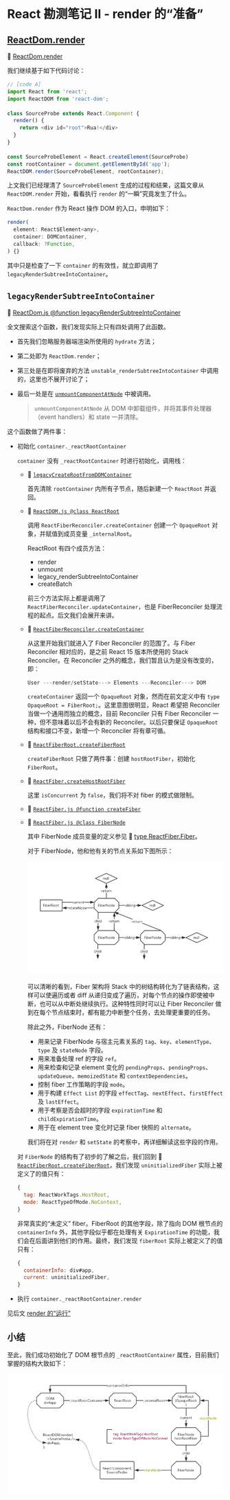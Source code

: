 # React 勘测笔记 II - render 的“准备”

## [ReactDom.render](https://zh-hans.reactjs.org/docs/react-dom.html#render)

:dolphin: [ReactDom.render](https://github.com/TAUnionOtto/react-interpretation/blob/master/packages/react-dom/src/client/ReactDOM.js#711)

我们继续基于如下代码讨论：

```js
// [code A]
import React from 'react';
import ReactDOM from 'react-dom';

class SourceProbe extends React.Component {
  render() {
    return <div id="root">Rua!</div>
  }
}

const SourceProbeElement = React.createElement(SourceProbe)
const rootContainer = document.getElementById('app');
ReactDOM.render(SourceProbeElement, rootContainer);
```

上文我们已经理清了 `SourceProbeElement` 生成的过程和结果，这篇文章从 `ReactDOM.render` 开始，看看执行 `render` 的“一瞬”究竟发生了什么。

`ReactDom.render` 作为 React 操作 DOM 的入口，申明如下：

```js
render(
  element: React$Element<any>,
  container: DOMContainer,
  callback: ?Function,
) {}
```

其中只是检查了一下 `container` 的有效性，就立即调用了 `legacyRenderSubtreeIntoContainer`。

## `legacyRenderSubtreeIntoContainer`

:dolphin: [ReactDom.js @function legacyRenderSubtreeIntoContainer](https://github.com/TAUnionOtto/react-interpretation/blob/master/packages/react-dom/src/client/ReactDOM.js#559)

全文搜索这个函数，我们发现实际上只有四处调用了此函数。

- 首先我们忽略服务器端渲染所使用的 `hydrate` 方法；

- 第二处即为 `ReactDom.render`；

- 第三处是在即将废弃的方法 `unstable_renderSubtreeIntoContainer` 中调用的，这里也不展开讨论了；

- 最后一处是在 [`unmountComponentAtNode`](https://zh-hans.reactjs.org/docs/react-dom.html#unmountcomponentatnode) 中被调用。

  > `unmountComponentAtNode` 从 DOM 中卸载组件，并将其事件处理器（event handlers）和 state 一并清除。

这个函数做了两件事：

- 初始化 `container._reactRootContainer`

  `container` 没有 `_reactRootContainer` 时进行初始化，调用栈：
  
  - :dolphin: [`legacyCreateRootFromDOMContainer`](https://github.com/TAUnionOtto/react-interpretation/blob/master/packages/react-dom/src/client/ReactDOM.js#508)

    首先清除 `rootContainer` 内所有子节点，随后新建一个 `ReactRoot` 并返回。
  
  - :dolphin: [`ReactDOM.js @class ReactRoot`](https://github.com/TAUnionOtto/react-interpretation/blob/master/packages/react-dom/src/client/ReactDOM.js#365)
  
    调用 `ReactFiberReconciler.createContainer` 创建一个 `OpaqueRoot` 对象，并赋值到成员变量 `_internalRoot`。

    ReactRoot 有四个成员方法：

    - render
    - unmount
    - legacy_renderSubtreeIntoContainer
    - createBatch

    前三个方法实际上都是调用了 `ReactFiberReconciler.updateContainer`，也是 FiberReconciler 处理流程的起点。后文我们会展开来讲。

  - :dolphin: [`ReactFiberReconciler.createContainer`](https://github.com/TAUnionOtto/react-interpretation/blob/master/packages/react-reconciler/src/ReactFiberReconciler.js#275)

    从这里开始我们就进入了 Fiber Reconciler 的范围了。与 Fiber Reconciler 相对应的，是之前 React 15 版本所使用的 Stack Reconciler。在 Reconciler 之外的概念，我们暂且认为是没有改变的，即：

    ```js
    User ---render/setState---> Elements ---Reconciler---> DOM
    ```

    `createContainer` 返回一个 `OpaqueRoot` 对象，然而在前文定义中有 `type OpaqueRoot = FiberRoot;`。这里意图很明显，React 希望把 Reconciler 当做一个通用而独立的概念，目前 Reconciler 只有 Fiber Reconciler 一种，但不意味着以后不会有新的 Reconciler。以后只要保证 `OpaqueRoot` 结构和接口不变，新增一个 Reconciler 将有章可循。

  - :dolphin: [`ReactFiberRoot.createFiberRoot`](https://github.com/TAUnionOtto/react-interpretation/blob/master/packages/react-reconciler/src/ReactFiberRoot.js#139)

    `createFiberRoot` 只做了两件事：创建 `hostRootFiber`，初始化 `FiberRoot`。

  - :dolphin: [`ReactFiber.createHostRootFiber`](https://github.com/TAUnionOtto/react-interpretation/blob/master/packages/react-reconciler/src/ReactFiber.js#506)

    这里 `isConcurrent` 为 `false`，我们将不对 fiber 的模式做限制。

  - :dolphin: [`ReactFiber.js @function createFiber`](https://github.com/TAUnionOtto/react-interpretation/blob/master/packages/react-reconciler/src/ReactFiber.js#391)

  - :dolphin: [`ReactFiber.js @class FiberNode`](https://github.com/TAUnionOtto/react-interpretation/blob/master/packages/react-reconciler/src/ReactFiber.js#298)

    其中 FiberNode 成员变量的定义参见 :dolphin: [type ReactFiber.Fiber](https://github.com/TAUnionOtto/react-interpretation/blob/master/packages/react-reconciler/src/ReactFiber.js#87)。

    对于 FiberNode，他和他有关的节点关系如下图所示：

    ![fiber_nodes](./static/fiber_nodes.png)

    可以清晰的看到，Fiber 架构将 Stack 中的树结构转化为了链表结构，这样可以使遍历或者 diff 从递归变成了遍历，对每个节点的操作即使被中断，也可以从中断处继续执行。这种特性同时可以让 Fiber Reconciler 做到在每个节点结束时，都有能力中断整个任务，去处理更重要的任务。

    除此之外，FiberNode 还有：

    - 用来记录 FiberNode 与宿主元素关系的 `tag`、`key`、`elementType`、`type` 及 `stateNode` 字段。
    - 用来准备处理 ref 的字段 `ref`。
    - 用来检查和记录 element 变化的 `pendingProps`、`pendingProps`、`updateQueue`、`memoizedState` 和 `contextDependencies`。
    - 控制 fiber 工作策略的字段 `mode`。
    - 用于构建 `Effect List` 的字段 `effectTag`、`nextEffect`、`firstEffect` 及 `lastEffect`。
    - 用于考察是否会超时的字段 `expirationTime` 和 `childExpirationTime`。
    - 用于在 element tree 变化时记录 fiber 快照的 `alternate`。

    我们将在对 `render` 和 `setState` 的考察中，再详细解读这些字段的作用。

  对 `FiberNode` 的结构有了初步的了解之后，我们回到 :dolphin: [`ReactFiberRoot.createFiberRoot`](https://github.com/TAUnionOtto/react-interpretation/blob/master/packages/react-reconciler/src/ReactFiberRoot.js#161)，我们发现 `uninitializedFiber` 实际上被定义了的值只有：

  ```js
  {
    tag: ReactWorkTags.HostRoot,
    mode: ReactTypeOfMode.NoContext,
  }
  ```

  非常真实的“未定义” fiber。FiberRoot 的其他字段，除了指向 DOM 根节点的 `containerInfo` 外，其他字段似乎都在处理有关 `ExpirationTime` 的功能，我们会在后面讲到他们的作用。最终，我们发现 `fiberRoot` 实际上被定义了的值只有：

  ```js
  {
    containerInfo: div#app,
    current: uninitializedFiber,
  }
  ```

- 执行 `container._reactRootContainer.render`

见后文 [render 的“运行”](https://github.com/TAUnionOtto/Blog/blob/master/06.React%20%E5%8B%98%E6%B5%8B%E7%AC%94%E8%AE%B0%20III%20-%20render%20%E7%9A%84%E2%80%9C%E8%BF%90%E8%A1%8C%E2%80%9D.md)

## 小结

至此，我们成功初始化了 DOM 根节点的 `_reactRootContainer` 属性，目前我们掌握的结构大致如下：

![root_dom](./static/root_dom.png)
